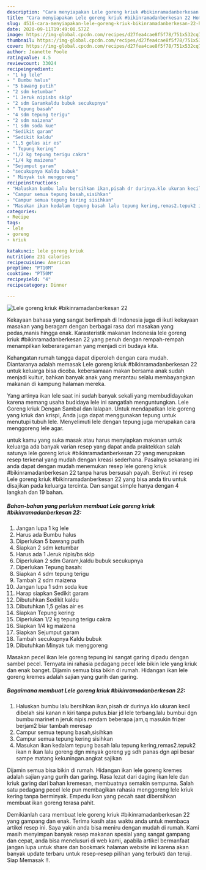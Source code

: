 ```yaml
---
description: "Cara menyiapakan Lele goreng kriuk #bikinramadanberkesan 22 Homemade"
title: "Cara menyiapakan Lele goreng kriuk #bikinramadanberkesan 22 Homemade"
slug: 4516-cara-menyiapakan-lele-goreng-kriuk-bikinramadanberkesan-22-homemade
date: 2020-09-11T19:49:00.572Z
image: https://img-global.cpcdn.com/recipes/d27fea4cae8f5f78/751x532cq70/lele-goreng-kriuk-bikinramadanberkesan-22-foto-resep-utama.jpg
thumbnail: https://img-global.cpcdn.com/recipes/d27fea4cae8f5f78/751x532cq70/lele-goreng-kriuk-bikinramadanberkesan-22-foto-resep-utama.jpg
cover: https://img-global.cpcdn.com/recipes/d27fea4cae8f5f78/751x532cq70/lele-goreng-kriuk-bikinramadanberkesan-22-foto-resep-utama.jpg
author: Jeanette Poole
ratingvalue: 4.5
reviewcount: 33024
recipeingredient:
- "1 kg lele"
- " Bumbu halus"
- "5 bawang putih"
- "2 sdm ketumbar"
- "1 Jeruk nipisbs skip"
- "2 sdm Garamkaldu bubuk secukupnya"
- " Tepung basah"
- "4 sdm tepung terigu"
- "2 sdm maizena"
- "1 sdm soda kue"
- "Sedikit garam"
- "Sedikit kaldu"
- "1,5 gelas air es"
- " Tepung kering"
- "1/2 kg tepung terigu cakra"
- "1/4 kg maizena"
- "Sejumput garam"
- "secukupnya Kaldu bubuk"
- " Minyak tuk menggoreng"
recipeinstructions:
- "Haluskan bumbu lalu bersihkan ikan,pisah dr durinya.klo ukuran kecil dibelah sisi kanan n kiri tanpa putus.biar jd lele terbang.lalu bumbui dgn bumbu marinet n jeruk nipis.rendam beberapa jam,q masukin frizer berjam2 biar tambah meresap"
- "Campur semua tepung basah,sisihkan"
- "Campur semua tepung kering sisihkan"
- "Masukan ikan kedalam tepung basah lalu tepung kering,remas2.tepuk2 ikan n ikan lalu goreng dgn minyak goreng yg sdh panas dgn api besar sampe matang kekuningan.angkat sajikan"
categories:
- Recipe
tags:
- lele
- goreng
- kriuk

katakunci: lele goreng kriuk 
nutrition: 231 calories
recipecuisine: American
preptime: "PT10M"
cooktime: "PT50M"
recipeyield: "4"
recipecategory: Dinner

---
```



![Lele goreng kriuk #bikinramadanberkesan 22](https://img-global.cpcdn.com/recipes/d27fea4cae8f5f78/751x532cq70/lele-goreng-kriuk-bikinramadanberkesan-22-foto-resep-utama.jpg)

Kekayaan bahasa yang sangat berlimpah di Indonesia juga di ikuti kekayaan masakan yang beragam dengan berbagai rasa dari masakan yang pedas,manis hingga enak. Karasteristik makanan Indonesia lele goreng kriuk #bikinramadanberkesan 22 yang penuh dengan rempah-rempah menampilkan keberaragaman yang menjadi ciri budaya kita.


Kehangatan rumah tangga dapat diperoleh dengan cara mudah. Diantaranya adalah memasak Lele goreng kriuk #bikinramadanberkesan 22 untuk keluarga bisa dicoba. kebersamaan makan bersama anak sudah menjadi kultur, bahkan banyak anak yang merantau selalu membayangkan makanan di kampung halaman mereka.

Yang artinya ikan lele saat ini sudah banyak sekali yang membudidayakan karena memang usaha budidaya lele ini sangatlah menguntungkan. Lele Goreng kriuk Dengan Sambal dan lalapan. Untuk mendapatkan lele goreng yang kriuk dan krispi, Anda juga dapat menggunakan tepung untuk menutupi tubuh lele. Menyelimuti lele dengan tepung juga merupakan cara menggoreng lele agar.

untuk kamu yang suka masak atau harus menyiapkan makanan untuk keluarga ada banyak varian resep yang dapat anda praktekkan salah satunya lele goreng kriuk #bikinramadanberkesan 22 yang merupakan resep terkenal yang mudah dengan kreasi sederhana. Pasalnya sekarang ini anda dapat dengan mudah menemukan resep lele goreng kriuk #bikinramadanberkesan 22 tanpa harus bersusah payah.
Berikut ini resep Lele goreng kriuk #bikinramadanberkesan 22 yang bisa anda tiru untuk disajikan pada keluarga tercinta. Dan sangat simple hanya dengan 4 langkah dan 19 bahan.


<!--inarticleads1-->

##### Bahan-bahan yang perlukan membuat Lele goreng kriuk #bikinramadanberkesan 22:

1. Jangan lupa 1 kg lele
1. Harus ada  Bumbu halus
1. Diperlukan 5 bawang putih
1. Siapkan 2 sdm ketumbar
1. Harus ada 1 Jeruk nipis/bs skip
1. Diperlukan 2 sdm Garam,kaldu bubuk secukupnya
1. Diperlukan  Tepung basah:
1. Siapkan 4 sdm tepung terigu
1. Tambah 2 sdm maizena
1. Jangan lupa 1 sdm soda kue
1. Harap siapkan Sedikit garam
1. Dibutuhkan Sedikit kaldu
1. Dibutuhkan 1,5 gelas air es
1. Siapkan  Tepung kering:
1. Diperlukan 1/2 kg tepung terigu cakra
1. Siapkan 1/4 kg maizena
1. Siapkan Sejumput garam
1. Tambah secukupnya Kaldu bubuk
1. Dibutuhkan  Minyak tuk menggoreng


Masakan pecel ikan lele goreng tepung ini sangat garing dipadu dengan sambel pecel. Ternyata ini rahasia pedagang pecel lele bikin lele yang kriuk dan enak banget. Dijamin semua bisa bikin di rumah. Hidangan ikan lele goreng kremes adalah sajian yang gurih dan garing. 

<!--inarticleads2-->

##### Bagaimana membuat  Lele goreng kriuk #bikinramadanberkesan 22:

1. Haluskan bumbu lalu bersihkan ikan,pisah dr durinya.klo ukuran kecil dibelah sisi kanan n kiri tanpa putus.biar jd lele terbang.lalu bumbui dgn bumbu marinet n jeruk nipis.rendam beberapa jam,q masukin frizer berjam2 biar tambah meresap
1. Campur semua tepung basah,sisihkan
1. Campur semua tepung kering sisihkan
1. Masukan ikan kedalam tepung basah lalu tepung kering,remas2.tepuk2 ikan n ikan lalu goreng dgn minyak goreng yg sdh panas dgn api besar sampe matang kekuningan.angkat sajikan


Dijamin semua bisa bikin di rumah. Hidangan ikan lele goreng kremes adalah sajian yang gurih dan garing. Rasa lezat dari daging ikan lele dan kriuk garing dari bahan kremesan, membuatnya semakin sempurna. Salah satu pedagang pecel lele pun membagikan rahasia menggoreng lele kriuk kering tanpa berminyak. Empedu ikan yang pecah saat dibersihkan membuat ikan goreng terasa pahit. 

Demikianlah cara membuat lele goreng kriuk #bikinramadanberkesan 22 yang gampang dan enak. Terima kasih atas waktu anda untuk membaca artikel resep ini. Saya yakin anda bisa meniru dengan mudah di rumah. Kami masih menyimpan banyak resep makanan spesial yang sangat gampang dan cepat, anda bisa menelusuri di web kami, apabila artikel bermanfaat jangan lupa untuk share dan bookmark halaman website ini karena akan banyak update terbaru untuk resep-resep pilihan yang terbukti dan teruji. Siap Memasak !!. 
